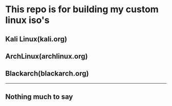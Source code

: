 # This repo is for building my custom linux iso's

## Kali Linux(kali.org)
## ArchLinux(archlinux.org)
## Blackarch(blackarch.org)

---

## Nothing much to say
